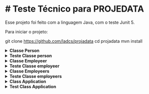 # # Teste Técnico para PROJEDATA

Esse projeto foi feito com a linguagem Java, com o teste Junit 5.

Para iniciar o projeto:

git clone https://github.com/ladcs/projadata
cd projadata
mvn install

<details><summary><strong> Classe Person </summary></strong> <br />

A classe person tem os parámetros nome (name) e data de nascimento (birthdate), há um método (birthdateToDayMonthYear) responsável por mudar birthdate de LocalDate para string com o formato dd/mm/yyy.

</details>
<details><summary><strong> Teste Classe person </summary></strong> <br/>

Cria uma nova person, coloca o nome Luciano e a data de nascimento 1992-02-19. Então testa se retorna Luciano como String para personTest1.name e LocalDate 1992-02-19 para personTest1.birthdate, testa o método birthdateToDayMonthYear da seguinte maneira: personTest1.birthdateToDayMonthYear retorna 19/02/1992.
</details>

<details><summary><strong> Classe Employeer </summary></strong> <br />

A classe employeer extende a classe person, assim ela herda as duas propriedades da mesma e o método birthdateToDayMonthYear. tem os parámetros nome (name), data de nascimento (birthdate), salário (remuneration) e função (function) como publicas, todos devem ser enviados na criação de um novo objeto, enquanto o parámetro remuneração em string (remunerationString) é privada tendo seu getter (getRemunerationString) e seu setter (setRemunarationStringWithPercentual), onde o primeiro retorna o preço com o valor m.cdu,dd fazendo uso do methodo privado remunerationToString para a formatação. O setter da remuneração recebe um inteiro que é convertido para porcentagem e muda o valor. Há também o método público para retornar o número de salário mínimo (numberOfRemuneration), esse recebe um double, sendo o valor do salário mínimo, e retorna a quantidade em inteiro de salário.

</details>
<details><summary><strong> Teste Classe employeer</strong> </summary> <br/>

Cria um novo empregado, coloca o nome employeer1, a data de nascimento 1992-02-19, salário 3000.00 e função dev. Então testa se retorna employeer1 como String para employeer1.name, LocalDate 1992-02-19 para employeer1.birthdate, BigDecimal 3000.00 para employeer1.remuneration e dev para employeer1.function, testa o método birthdateToDayMonthYear da seguinte maneira: employeer1.birthdateToDayMonthYear retorna 19/02/1992, testa se employeer1.getRemunerationString retorna 3.000,00 com uma redução de 10 porcento no salário, testa se employeer1.getRemunerationString retorna 2.700,00, com o incremento de 10, em 2.700,00, retorna 2.970,00 em employeer1.getRemunerationString.

Criando um employeer2 com o salário de 3000.92, testa se retorna em employeer2.getRemunerationString 3.000,92, incrementando 10 testa se employeer2.getRemunerationString retorna 3.301,01.

Para o método numberOfRemuneration testos recebendo o valor de 1212 para um employeer3, com o salário de 1.212,00 no primeiro momento testo se retorn 1, aumento o salário em 100% testou se retorna 2, dobrou o salário e testou se retorna 4 e por fim teve um aumento de 24% e testou se ainda retorna 4.
</details>

<details><summary><strong> Classe Employeers </summary></strong> <br />
Há uma propriedade pública que é um list da classe Employeer.

Há dois método público: includeEmployeer, para adicionar funcionário e deleteEmployeer para deletar funcionário.
</details>
<details><summary><strong> Teste Classe employeers</strong> </summary> <br/>
Criou-se 10 funcionários, com nomes, salários, dia de nascimento e funções diferentes. Colocou na propriedade da classe Employeers, employeers, testou se há 10 empregados na propriedade, se Maria é a primeira funcionária, se a Alice é a quinta funcionária e se a Helena é a última funcionária.

Pegou a quinta funcionária e armazenou em uma variavel do tipo Employeer e armazenou em outra variavel o sexto funcionário.

Deletou o quinto funcionário e testou se o nome do quinto funcionário atual é diferente do quinto funcionário anterior e testou se o nome do sexto funcionário anteriormente é o nome do quinto funcionário atual.
</details>
<details><strong><summary> Class Application</strong></summary> <br/>
Para os métodos, há no javadoc comment como eu faria caso houvesse um banco de dados, sem ORM. <br/>

Cria-se 10 funcionários, metodo insertAll(privada), usando a class Employeers para armazenar na propriedade emp (privada).

Imprime todos os funcionários registrados na propriedade emp, metodo printAllEmployeers(privada).

Há um get para emp, getEmp(público).

Acha um funcionário pelo nome e então deleta, deteleFirstByName(público).

Mudança percentual no salário, inc(público), recebe um int, esse pode aumentar ou diminuir o salário.

Há uma propriedade groupOut(privada) com um getter, ela é um map com chave string e valor list de strings. Há também um método para printar o grupo, printAllGroup(final) há também um método group (público) que pega a List emp e coloca chaves com o nome da função no groupOut e vai colocando o nome do funcionário na list de valor para cada chave.

Há um método que pega pessoas nascida no mês, int, enviado, personBornMonth(público), e armazena a informação na propriedade month(público), map=> chave é o nome do més e valor é a lista de pessoas nascidas nesse més. Então para imprimir o map tem um método printAllInMonth(final).

Com o método findOlder(público) acha a idade, armazenando na propriedade age(private) e acha o nome da pessoa mais velha, armazenando essa informação na propriedade oldest(public) que é lista caso acha 2 pessoas ou mais do mesmo ano.

Order(pública) ordena a lista da funcionários em ordem alfabética e retorna a lista ordenada. Para imprimir printOrderPerson(final).

O método allRemuneration(público) soma o salário de todos os funcionários e retorna o valor e é chamado pela função printSumRemuneration(final).

Por fim o numberRemuneration(público), que recebe um valor double, retorna uma lista de strings dizendo o "$nome recebe $quantidade salário." ou "$nome recebe $quantidade salários.", esse método é chamado pelo printNumberofremuneration(final).
</details>

<details><strong><summary>Test Class Application</strong></summary> <br/>
Para cada teste criou uma nova classe Application, o teste descrito seguiu a ordem dos métodos da seção Class Application.<br/>

Para testar se cria a lista, usa-se o mesmo metodo de teste da classe Employeers, apenas para criação, com a diferença que usa a classe Employeer para conferir se esta tudo de acordo.

Para o segundo teste usou o mesmo procefimento para testar a classe Employeers com a diferença que usou a class Employeer.

Testou-se para o funcionário 1, Maria e o funcionário 5, Alice. Aumento o salário de todos em 10% testou se o salário inicial das duas não é igual ao atual, então incrementou com a o método setRemunarationStringWithPercentual da class Employeer e comparou se é igual.

Testou se o tamanho do map de groupOut possui 7 e testou cada chave para saber se a List é a esperada.

Testou o més de outubro, se o map tem tamanha 1 e se a saída é esta certa para o mesmo més.

Testou se o Caio é o mais velho e se tem 61 anos, testou também se foi encontrado mais alguém.

Testou se a primeira pessoa não era a Maria, testou se a primeira pessoa é a Alice e se a última era Miguel.

Testou se todos os funcionários juntos possuem o salário de 48563.31.

Por fim testou se há 10 strings na lista, se com o salário minimo de 1000 se o retorno de cada um está certa.
</details>
